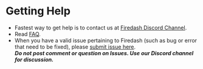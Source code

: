 # Getting Help

- Fastest way to get help is to contact us at [Firedash Discord Channel](https://discord.gg/Xk4DJHs).
- Read [FAQ](https://github.com/nikahmadz/Firedash/wiki/faq).
- When you have a valid issue pertaining to Firedash (such as bug or error that need to be fixed), please [submit issue here](https://github.com/nikahmadz/Firedash/issues).  
**_Do not post comment or question on Issues. Use our Discord channel for discussion._**
